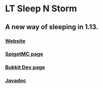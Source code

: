 # LT Sleep N Storm
## A new way of sleeping in 1.13.
### [Website](https://leothawne.github.io/LTSleepNStorm/)
### [SpigotMC page](https://www.spigotmc.org/resources/64315)
### [Bukkit Dev page](https://dev.bukkit.org/projects/lt-sleep-n-storm)
### [Javadoc](https://leothawne.github.io/javadocs/LTSleepNStorm/)
